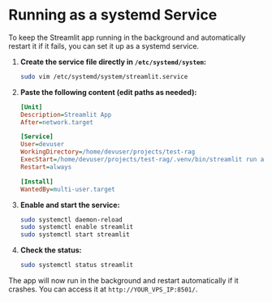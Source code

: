 # Running as a systemd Service

To keep the Streamlit app running in the background and automatically restart it if it fails, you can set it up as a systemd service.

1. **Create the service file directly in `/etc/systemd/system`:**
   
   ```sh
   sudo vim /etc/systemd/system/streamlit.service
   ```

2. **Paste the following content (edit paths as needed):**
   
   ```ini
   [Unit]
   Description=Streamlit App
   After=network.target

   [Service]
   User=devuser
   WorkingDirectory=/home/devuser/projects/test-rag
   ExecStart=/home/devuser/projects/test-rag/.venv/bin/streamlit run app.py --server.port 8501 --server.address 0.0.0.0
   Restart=always

   [Install]
   WantedBy=multi-user.target
   ```

3. **Enable and start the service:**
   ```sh
   sudo systemctl daemon-reload
   sudo systemctl enable streamlit
   sudo systemctl start streamlit
   ```

4. **Check the status:**
   ```sh
   sudo systemctl status streamlit
   ```

The app will now run in the background and restart automatically if it crashes. You can access it at `http://YOUR_VPS_IP:8501/`. 